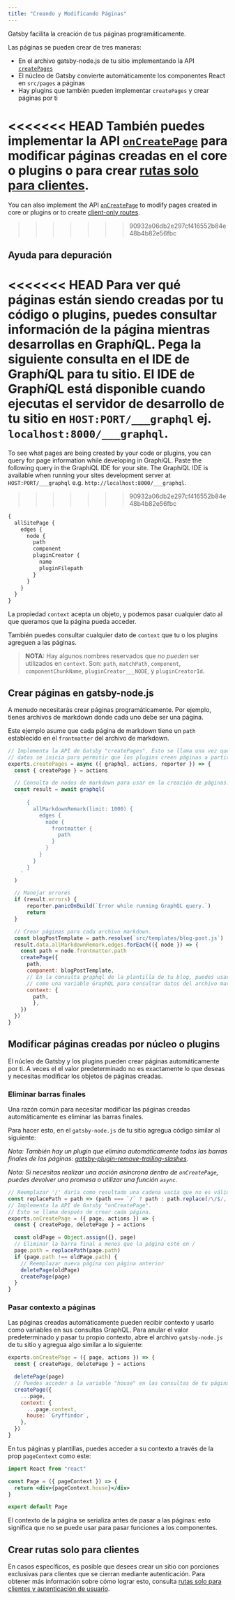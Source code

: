 ```yaml
---
title: "Creando y Modificando Páginas"
---
```


Gatsby facilita la creación de tus páginas programáticamente.

Las páginas se pueden crear de tres maneras:

- En el archivo gatsby-node.js de tu sitio implementando la API 
[`createPages`](/docs/node-apis/#createPages)
- El núcleo de Gatsby convierte automáticamente los componentes React en `src/pages` a páginas
- Hay plugins que también pueden implementar `createPages` y crear páginas por ti

<<<<<<< HEAD
También puedes implementar la API [`onCreatePage`](/docs/node-apis/#onCreatePage)
para modificar páginas creadas en el core o plugins o para crear [rutas solo para clientes](/docs/building-apps-with-gatsby/).
=======
You can also implement the API [`onCreatePage`](/docs/node-apis/#onCreatePage)
to modify pages created in core or plugins or to create [client-only routes](/docs/client-only-routes-and-user-authentication/).
>>>>>>> 90932a06db2e297cf416552b84e48b4b82e56fbc

## Ayuda para depuración

<<<<<<< HEAD
Para ver qué páginas están siendo creadas por tu código o plugins, puedes consultar
información de la página mientras desarrollas en Graph*i*QL. Pega la siguiente consulta 
en el IDE de Graph*i*QL para tu sitio. El IDE de Graph*i*QL está disponible cuando 
ejecutas el servidor de desarrollo de tu sitio en `HOST:PORT/___graphql` 
ej. `localhost:8000/___graphql`.
=======
To see what pages are being created by your code or plugins, you can query for
page information while developing in Graph*i*QL. Paste the following query in
the Graph*i*QL IDE for your site. The Graph*i*QL IDE is available when running
your sites development server at `HOST:PORT/___graphql` e.g.
`http://localhost:8000/___graphql`.
>>>>>>> 90932a06db2e297cf416552b84e48b4b82e56fbc

```graphql
{
  allSitePage {
    edges {
      node {
        path
        component
        pluginCreator {
          name
          pluginFilepath
        }
      }
    }
  }
}
```

La propiedad `context` acepta un objeto, y podemos pasar cualquier dato al que queramos que la página pueda acceder.

También puedes consultar cualquier dato de `context` que tu o los plugins agreguen a las páginas.

> **NOTA:** Hay algunos nombres reservados que _no pueden_ ser utilizados en `context`. Son: `path`, `matchPath`, `component`, `componentChunkName`, `pluginCreator___NODE`, y `pluginCreatorId`.

## Crear páginas en gatsby-node.js

A menudo necesitarás crear páginas programáticamente. Por ejemplo, tienes
archivos de markdown donde cada uno debe ser una página.

Este ejemplo asume que cada página de markdown tiene un `path` establecido en el `frontmatter`
del archivo de markdown.

```javascript:title=gatsby-node.js
// Implementa la API de Gatsby "createPages". Esto se llama una vez que la capa de
// datos se inicia para permitir que los plugins creen páginas a partir de datos.
exports.createPages = async ({ graphql, actions, reporter }) => {
  const { createPage } = actions

  // Consulta de nodos de markdown para usar en la creación de páginas.
  const result = await graphql(
    `
      {
        allMarkdownRemark(limit: 1000) {
          edges {
            node {
              frontmatter {
                path
              }
            }
          }
        }
      }
    `
  )

  // Manejar errores
  if (result.errors) {
      reporter.panicOnBuild(`Error while running GraphQL query.`)
      return
  }

  // Crear páginas para cada archivo markdown.
  const blogPostTemplate = path.resolve(`src/templates/blog-post.js`)
  result.data.allMarkdownRemark.edges.forEach(({ node }) => {
    const path = node.frontmatter.path
    createPage({
      path,
      component: blogPostTemplate,
      // En la consulta graphql de la plantilla de tu blog, puedes usar path
      // como una variable GraphQL para consultar datos del archivo markdown.
      context: {
        path,
        },
    })
  })
}
```

## Modificar páginas creadas por núcleo o plugins

El núcleo de Gatsby y los plugins pueden crear páginas automáticamente por ti. A veces el
el valor predeterminado no es exactamente lo que deseas y necesitas modificar los objetos 
de páginas creadas.

### Eliminar barras finales

Una razón común para necesitar modificar las páginas creadas automáticamente es eliminar
las barras finales.

Para hacer esto, en el `gatsby-node.js` de tu sitio agregua código similar al siguiente:

_Nota: También hay un plugin que elimina automáticamente todas las barras finales de las páginas:
[gatsby-plugin-remove-trailing-slashes](/packages/gatsby-plugin-remove-trailing-slashes/)_.

_Nota: Si necesitas realizar una acción asíncrona dentro de `onCreatePage`, puedes devolver una promesa o utilizar una función `async`._

```javascript:title=gatsby-node.js
// Reemplazar '/' daría como resultado una cadena vacía que no es válida
const replacePath = path => (path === `/` ? path : path.replace(/\/$/, ``))
// Implementa la API de Gatsby "onCreatePage".
// Esto se llama después de crear cada página.
exports.onCreatePage = ({ page, actions }) => {
  const { createPage, deletePage } = actions

  const oldPage = Object.assign({}, page)
  // Eliminar la barra final a menos que la página esté en /
  page.path = replacePath(page.path)
  if (page.path !== oldPage.path) {
    // Reemplazar nueva página con página anterior
    deletePage(oldPage)
    createPage(page)
  }
}
```

### Pasar contexto a páginas

Las páginas creadas automáticamente pueden recibir contexto y usarlo como variables en sus consultas GraphQL. Para anular el valor predeterminado y pasar tu propio contexto, abre el archivo `gatsby-node.js` de tu sitio y agregua algo similar a lo siguiente:

```javascript:title=gatsby-node.js
exports.onCreatePage = ({ page, actions }) => {
  const { createPage, deletePage } = actions

  deletePage(page)
  // Puedes acceder a la variable "house" en las consultas de tu página ahora
  createPage({
    ...page,
    context: {
      ...page.context,
      house: `Gryffindor`,
    },
  })
}
```

En tus páginas y plantillas, puedes acceder a su contexto a través de la prop `pageContext` como este:

```jsx
import React from "react"

const Page = ({ pageContext }) => {
  return <div>{pageContext.house}</div>
}

export default Page
```

El contexto de la página se serializa antes de pasar a las páginas: esto significa que no se puede usar para pasar funciones a los componentes.

## Crear rutas solo para clientes

En casos específicos, es posible que desees crear un sitio con porciones exclusivas para clientes que se cierran mediante autenticación. Para obtener más información sobre cómo lograr esto, consulta [rutas solo para clientes y autenticación de usuario](https://www.gatsbyjs.org/docs/client-only-routes-and-user-authentication/).
